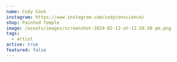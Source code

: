 ```yaml
---
name: Cody Cook
instagram: https://www.instagram.com/codyconscience/
shop: Painted Temple
image: /assets/images/screenshot-2024-02-12-at-12.59.58 pm.png
tags:
  - artist
active: true
featured: false
---
```

